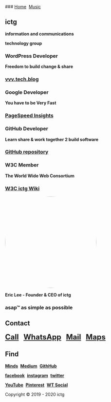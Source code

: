 <head>
<link rel="apple-touch-icon" sizes="180x180" href="/apple-touch-icon.png">
<link rel="icon" type="image/png" sizes="32x32" href="/favicon-32x32.png">
<link rel="icon" type="image/png" sizes="16x16" href="/favicon-16x16.png">
<link rel="manifest" href="/site.webmanifest">
<meta name="viewport" content="width=device-width, initial-scale=1">
<style>
img {
  border-radius: 50%;
}
</style>
</head>
### <a href="https://ictg.github.io" >Home</a>&nbsp;&nbsp;<a href="https://ictg.github.io/music" >Music</a>

## ictg
**information and communications**

**technology group**

### WordPress Developer
**Freedom to build change & share**

### <a href="https://vvv.tech.blog/" target="_blank">vvv.tech.blog</a>

### Google Developer
**You have to be Very Fast**

### <a href="https://developers.google.com/speed/pagespeed/insights/?hl=en&url=https%3A%2F%2Fictg.github.io%2F&tab=desktop" target="_blank">PageSpeed Insights</a>

### GitHub Developer
**Learn share & work together 2 build software**

### <a href="https://github.com/ictg" target="_blank">GitHub repository</a>

### W3C Member
**The World Wide Web Consortium**

### <a href="https://www.w3.org/community/aikr/wiki/User:Ictg" target="_blank">W3C ictg Wiki</a>

<img src="https://ictg.github.io/ictg-i.jpg" alt="ictg" width="300" height="300">

**Eric Lee - Founder & CEO of ictg**

### asap™ as simple as possible

## Contact
<strong><font size="5"><a href="tel:+31684153347">Call</a></font></strong> &nbsp;&nbsp; <strong><font size="5"> <a href="https://wa.me/31684153347?text=ictg" target="_blank">WhatsApp</a></font></strong> &nbsp;&nbsp; <strong><font size="5"><a href="mailto:	ictg.git@gmail.com" target="_blank">Mail</a></font></strong> &nbsp;&nbsp; <strong><font size="5"><a href="https://www.google.com/maps/place/ictg/@52.4983187,13.435691,15z/data=!4m5!3m4!1s0x0:0x8c580381586550dd!8m2!3d52.4983187!4d13.435691" target="_blank">Maps</a></font></strong>

## **Find**
<strong><a href="https://minds.com/ictg" target="_blank">Minds</a></strong>&nbsp;&nbsp;<strong><a href="https://medium.com/@ictg" target="_blank">Medium</a></strong>&nbsp;&nbsp;<strong><a href="https://github.com/ictg" target="_blank">GithHub</a></strong>

<strong><a href="https://facebook.com/ictg.git" target="_blank">facebook</a></strong>&nbsp;&nbsp;<strong><a href="https://instagram.com/ictg.git/" target="_blank">instagram</a></strong>&nbsp;&nbsp;<strong><a href="https://twitter.com/ictg_git" target="_blank">twitter</a></strong>

<strong><a href="https://youtube.com/channel/UCKuXZEEBLOb7ZPamwVYj_6A" target="_blank">YouTube</a></strong>&nbsp;&nbsp;<strong><a href="https://pinterest.com/ictggit" target="_blank">Pinterest</a></strong>&nbsp;&nbsp;<strong><a href="https://wt.social/wt/ictg" target="_blank">WT Social</a></strong>

Copyright © 2019 - 2020 ictg
